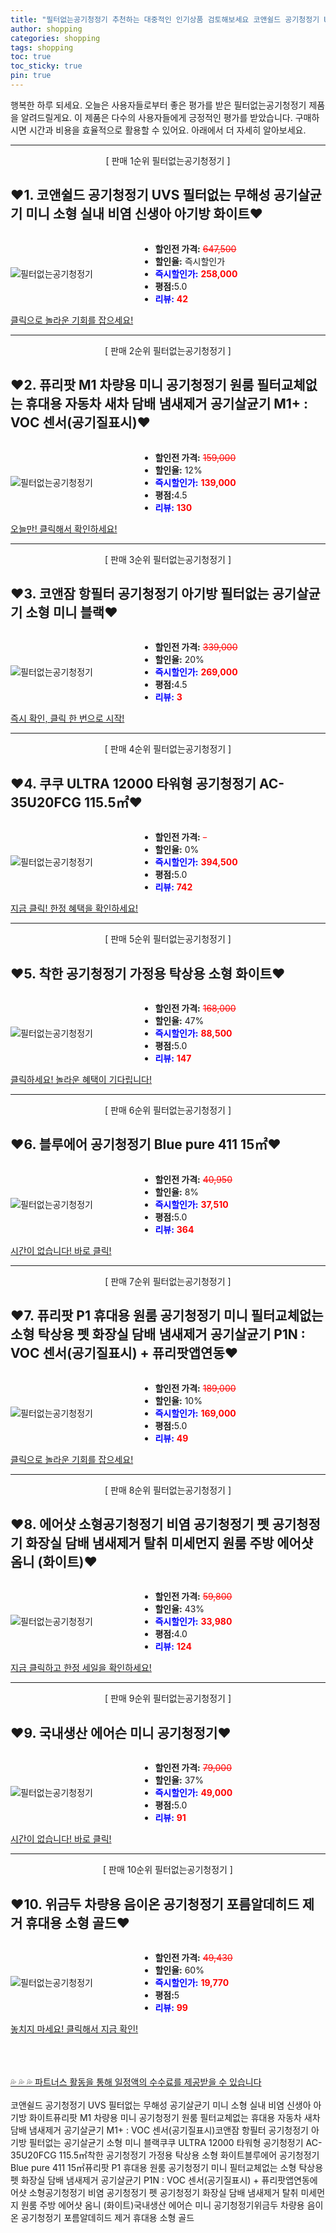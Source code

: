 ```yaml
---
title: "필터없는공기청정기 추천하는 대중적인 인기상품 검토해보세요 코앤쉴드 공기청정기 UVS 필터없는 무해성"
author: shopping
categories: shopping
tags: shopping
toc: true
toc_sticky: true
pin: true
---
```

행복한 하루 되세요. 오늘은 사용자들로부터 좋은 평가를 받은 필터없는공기청정기 제품을 알려드릴게요. 이 제품은 다수의 사용자들에게 긍정적인 평가를 받았습니다. 구매하시면 시간과 비용을 효율적으로 활용할 수 있어요. 아래에서 더 자세히 알아보세요.

---
<p class="toplist" style="margin: 0 auto; display: block; width: fit-content;">[ 판매 1순위 필터없는공기청정기 ]</p>

<h2><strong>❤️1. 코앤쉴드 공기청정기 UVS 필터없는 무해성 공기살균기 미니 소형 실내 비염 신생아 아기방 화이트❤️</strong></h2>

<div style="display: flex; align-items: center;">
    <div style="flex: 0.4;">
        <img src="https://thumbnail8.coupangcdn.com/thumbnails/remote/230x230ex/image/vendor_inventory/2740/8503ec89bb41695d6d57ab0a6010aa7a05d4e53b37649275552177aeb24a.png" alt="필터없는공기청정기" style="max-width: 100%;">
    </div>
    <div style="flex: 0.6; margin-left: 10px;">
        <ul>
            <li><strong>할인전 가격:</strong> <del style="color: red;">647,500</del></li>
            <li><strong>할인율:</strong> 즉시할인가</li>
            <li><span style='color:blue'><strong>즉시할인가:</strong></span> <span style='color:red'><strong>258,000</strong></span></li>
            <li><strong>평점:</strong>5.0</li>
            <li><span style='color:blue'><strong>리뷰:</strong></span> <span style='color:red'><strong>42</strong></span></li>
        </ul>
    </div>
</div>
<div class="center">
    <a href="https://William4Davisa.github.io?lptag=AF9450613&subid=githubio&pageKey=7729059736&traceid=V0-153&itemId=20764476274&vendorItemId=87834535170" class="myButton">
        클릭으로 놀라운 기회를 잡으세요!
    </a>
</div>


---
<p class="toplist" style="margin: 0 auto; display: block; width: fit-content;">[ 판매 2순위 필터없는공기청정기 ]</p>

<h2><strong>❤️2. 퓨리팟 M1 차량용 미니 공기청정기 원룸 필터교체없는 휴대용 자동차 새차 담배 냄새제거 공기살균기 M1+ : VOC 센서(공기질표시)❤️</strong></h2>

<div style="display: flex; align-items: center;">
    <div style="flex: 0.4;">
        <img src="https://thumbnail7.coupangcdn.com/thumbnails/remote/230x230ex/image/vendor_inventory/51e4/dc0703c08ea27cbbd5d0a62b8d71144926f43e7d1b21cf2759b2aa5ed4d2.jpg" alt="필터없는공기청정기" style="max-width: 100%;">
    </div>
    <div style="flex: 0.6; margin-left: 10px;">
        <ul>
            <li><strong>할인전 가격:</strong> <del style="color: red;">159,000</del></li>
            <li><strong>할인율:</strong> 12%</li>
            <li><span style='color:blue'><strong>즉시할인가:</strong></span> <span style='color:red'><strong>139,000</strong></span></li>
            <li><strong>평점:</strong>4.5</li>
            <li><span style='color:blue'><strong>리뷰:</strong></span> <span style='color:red'><strong>130</strong></span></li>
        </ul>
    </div>
</div>
<div class="center">
    <a href="https://William4Davisa.github.io?lptag=AF9450613&subid=githubio&pageKey=7542890732&traceid=V0-153&itemId=19833100927&vendorItemId=78624525256" class="myButton">
        오늘만! 클릭해서 확인하세요!
    </a>
</div>


---
<p class="toplist" style="margin: 0 auto; display: block; width: fit-content;">[ 판매 3순위 필터없는공기청정기 ]</p>

<h2><strong>❤️3. 코앤잠 항필터 공기청정기 아기방 필터없는 공기살균기 소형 미니 블랙❤️</strong></h2>

<div style="display: flex; align-items: center;">
    <div style="flex: 0.4;">
        <img src="https://thumbnail7.coupangcdn.com/thumbnails/remote/230x230ex/image/vendor_inventory/abfa/19d3a5664379183c4e0169008b72e353ab65a5734aaa7d0721efa4895a97.png" alt="필터없는공기청정기" style="max-width: 100%;">
    </div>
    <div style="flex: 0.6; margin-left: 10px;">
        <ul>
            <li><strong>할인전 가격:</strong> <del style="color: red;">339,000</del></li>
            <li><strong>할인율:</strong> 20%</li>
            <li><span style='color:blue'><strong>즉시할인가:</strong></span> <span style='color:red'><strong>269,000</strong></span></li>
            <li><strong>평점:</strong>4.5</li>
            <li><span style='color:blue'><strong>리뷰:</strong></span> <span style='color:red'><strong>3</strong></span></li>
        </ul>
    </div>
</div>
<div class="center">
    <a href="https://William4Davisa.github.io?lptag=AF9450613&subid=githubio&pageKey=7677689008&traceid=V0-153&itemId=20498715100&vendorItemId=87576998488" class="myButton">
        즉시 확인, 클릭 한 번으로 시작!
    </a>
</div>


---
<p class="toplist" style="margin: 0 auto; display: block; width: fit-content;">[ 판매 4순위 필터없는공기청정기 ]</p>

<h2><strong>❤️4. 쿠쿠 ULTRA 12000 타워형 공기청정기 AC-35U20FCG 115.5㎡❤️</strong></h2>

<div style="display: flex; align-items: center;">
    <div style="flex: 0.4;">
        <img src="https://thumbnail9.coupangcdn.com/thumbnails/remote/230x230ex/image/retail/images/2023/01/09/14/1/f8ff5bfd-33f8-4f91-b80b-1ec1afab30b1.jpg" alt="필터없는공기청정기" style="max-width: 100%;">
    </div>
    <div style="flex: 0.6; margin-left: 10px;">
        <ul>
            <li><strong>할인전 가격:</strong> <del style="color: red;">-</del></li>
            <li><strong>할인율:</strong> 0%</li>
            <li><span style='color:blue'><strong>즉시할인가:</strong></span> <span style='color:red'><strong>394,500</strong></span></li>
            <li><strong>평점:</strong>5.0</li>
            <li><span style='color:blue'><strong>리뷰:</strong></span> <span style='color:red'><strong>742</strong></span></li>
        </ul>
    </div>
</div>
<div class="center">
    <a href="https://William4Davisa.github.io?lptag=AF9450613&subid=githubio&pageKey=7052706234&traceid=V0-153&itemId=17466620734&vendorItemId=84634355240" class="myButton">
        지금 클릭! 한정 혜택을 확인하세요!
    </a>
</div>


---
<p class="toplist" style="margin: 0 auto; display: block; width: fit-content;">[ 판매 5순위 필터없는공기청정기 ]</p>

<h2><strong>❤️5. 착한 공기청정기 가정용 탁상용 소형 화이트❤️</strong></h2>

<div style="display: flex; align-items: center;">
    <div style="flex: 0.4;">
        <img src="https://thumbnail7.coupangcdn.com/thumbnails/remote/230x230ex/image/vendor_inventory/f6ad/f801c88011d1069e159ff84d88acf92d4a708999296d3081deaccfe42a01.jpg" alt="필터없는공기청정기" style="max-width: 100%;">
    </div>
    <div style="flex: 0.6; margin-left: 10px;">
        <ul>
            <li><strong>할인전 가격:</strong> <del style="color: red;">168,000</del></li>
            <li><strong>할인율:</strong> 47%</li>
            <li><span style='color:blue'><strong>즉시할인가:</strong></span> <span style='color:red'><strong>88,500</strong></span></li>
            <li><strong>평점:</strong>5.0</li>
            <li><span style='color:blue'><strong>리뷰:</strong></span> <span style='color:red'><strong>147</strong></span></li>
        </ul>
    </div>
</div>
<div class="center">
    <a href="https://William4Davisa.github.io?lptag=AF9450613&subid=githubio&pageKey=7964094165&traceid=V0-153&itemId=22026402448&vendorItemId=89235799772" class="myButton">
        클릭하세요! 놀라운 혜택이 기다립니다!
    </a>
</div>


---
<p class="toplist" style="margin: 0 auto; display: block; width: fit-content;">[ 판매 6순위 필터없는공기청정기 ]</p>

<h2><strong>❤️6. 블루에어 공기청정기 Blue pure 411 15㎡❤️</strong></h2>

<div style="display: flex; align-items: center;">
    <div style="flex: 0.4;">
        <img src="https://thumbnail6.coupangcdn.com/thumbnails/remote/230x230ex/image/retail/images/1291381073122245-44b487e4-8df8-442d-bf63-cc74a5d76dc0.jpg" alt="필터없는공기청정기" style="max-width: 100%;">
    </div>
    <div style="flex: 0.6; margin-left: 10px;">
        <ul>
            <li><strong>할인전 가격:</strong> <del style="color: red;">40,950</del></li>
            <li><strong>할인율:</strong> 8%</li>
            <li><span style='color:blue'><strong>즉시할인가:</strong></span> <span style='color:red'><strong>37,510</strong></span></li>
            <li><strong>평점:</strong>5.0</li>
            <li><span style='color:blue'><strong>리뷰:</strong></span> <span style='color:red'><strong>364</strong></span></li>
        </ul>
    </div>
</div>
<div class="center">
    <a href="https://William4Davisa.github.io?lptag=AF9450613&subid=githubio&pageKey=198267105&traceid=V0-153&itemId=572414054&vendorItemId=4503236039" class="myButton">
        시간이 없습니다! 바로 클릭!
    </a>
</div>


---
<p class="toplist" style="margin: 0 auto; display: block; width: fit-content;">[ 판매 7순위 필터없는공기청정기 ]</p>

<h2><strong>❤️7. 퓨리팟 P1 휴대용 원룸 공기청정기 미니 필터교체없는 소형 탁상용 펫 화장실 담배 냄새제거 공기살균기 P1N : VOC 센서(공기질표시) + 퓨리팟앱연동❤️</strong></h2>

<div style="display: flex; align-items: center;">
    <div style="flex: 0.4;">
        <img src="https://thumbnail6.coupangcdn.com/thumbnails/remote/230x230ex/image/vendor_inventory/f40d/725da4c462972014e7eaeec27170ffee3fa4f0eae5ff687944fa77882c9e.jpg" alt="필터없는공기청정기" style="max-width: 100%;">
    </div>
    <div style="flex: 0.6; margin-left: 10px;">
        <ul>
            <li><strong>할인전 가격:</strong> <del style="color: red;">189,000</del></li>
            <li><strong>할인율:</strong> 10%</li>
            <li><span style='color:blue'><strong>즉시할인가:</strong></span> <span style='color:red'><strong>169,000</strong></span></li>
            <li><strong>평점:</strong>5.0</li>
            <li><span style='color:blue'><strong>리뷰:</strong></span> <span style='color:red'><strong>49</strong></span></li>
        </ul>
    </div>
</div>
<div class="center">
    <a href="https://William4Davisa.github.io?lptag=AF9450613&subid=githubio&pageKey=7348060049&traceid=V0-153&itemId=18902463000&vendorItemId=78633632792" class="myButton">
        클릭으로 놀라운 기회를 잡으세요!
    </a>
</div>


---
<p class="toplist" style="margin: 0 auto; display: block; width: fit-content;">[ 판매 8순위 필터없는공기청정기 ]</p>

<h2><strong>❤️8. 에어샷 소형공기청정기 비염 공기청정기 펫 공기청정기 화장실 담배 냄새제거 탈취 미세먼지 원룸 주방 에어샷 옴니 (화이트)❤️</strong></h2>

<div style="display: flex; align-items: center;">
    <div style="flex: 0.4;">
        <img src="https://thumbnail6.coupangcdn.com/thumbnails/remote/230x230ex/image/vendor_inventory/51f2/62129750c6013952c75cfd18193b3143adcd44b0ae0e89f3e3142ff09e3e.jpg" alt="필터없는공기청정기" style="max-width: 100%;">
    </div>
    <div style="flex: 0.6; margin-left: 10px;">
        <ul>
            <li><strong>할인전 가격:</strong> <del style="color: red;">59,800</del></li>
            <li><strong>할인율:</strong> 43%</li>
            <li><span style='color:blue'><strong>즉시할인가:</strong></span> <span style='color:red'><strong>33,980</strong></span></li>
            <li><strong>평점:</strong>4.0</li>
            <li><span style='color:blue'><strong>리뷰:</strong></span> <span style='color:red'><strong>124</strong></span></li>
        </ul>
    </div>
</div>
<div class="center">
    <a href="https://William4Davisa.github.io?lptag=AF9450613&subid=githubio&pageKey=7709114047&traceid=V0-153&itemId=20660088161&vendorItemId=87732868082" class="myButton">
        지금 클릭하고 한정 세일을 확인하세요!
    </a>
</div>


---
<p class="toplist" style="margin: 0 auto; display: block; width: fit-content;">[ 판매 9순위 필터없는공기청정기 ]</p>

<h2><strong>❤️9. 국내생산 에어슨 미니 공기청정기❤️</strong></h2>

<div style="display: flex; align-items: center;">
    <div style="flex: 0.4;">
        <img src="https://thumbnail8.coupangcdn.com/thumbnails/remote/230x230ex/image/vendor_inventory/2f23/65ddcad1123e3cfcd96fcb0793fc2ad4da799ff4f45ac262b0dde0fd1824.jpg" alt="필터없는공기청정기" style="max-width: 100%;">
    </div>
    <div style="flex: 0.6; margin-left: 10px;">
        <ul>
            <li><strong>할인전 가격:</strong> <del style="color: red;">79,000</del></li>
            <li><strong>할인율:</strong> 37%</li>
            <li><span style='color:blue'><strong>즉시할인가:</strong></span> <span style='color:red'><strong>49,000</strong></span></li>
            <li><strong>평점:</strong>5.0</li>
            <li><span style='color:blue'><strong>리뷰:</strong></span> <span style='color:red'><strong>91</strong></span></li>
        </ul>
    </div>
</div>
<div class="center">
    <a href="https://William4Davisa.github.io?lptag=AF9450613&subid=githubio&pageKey=7394230229&traceid=V0-153&itemId=19123605588&vendorItemId=86243348031" class="myButton">
        시간이 없습니다! 바로 클릭!
    </a>
</div>


---
<p class="toplist" style="margin: 0 auto; display: block; width: fit-content;">[ 판매 10순위 필터없는공기청정기 ]</p>

<h2><strong>❤️10. 위금두 차량용 음이온 공기청정기 포름알데히드 제거 휴대용 소형 골드❤️</strong></h2>

<div style="display: flex; align-items: center;">
    <div style="flex: 0.4;">
        <img src="https://thumbnail10.coupangcdn.com/thumbnails/remote/230x230ex/image/vendor_inventory/3a33/992da2afd54508d91e7fca05bc037f5bf7e8bf7d0772c3d785460ec6099f.jpg" alt="필터없는공기청정기" style="max-width: 100%;">
    </div>
    <div style="flex: 0.6; margin-left: 10px;">
        <ul>
            <li><strong>할인전 가격:</strong> <del style="color: red;">49,430</del></li>
            <li><strong>할인율:</strong> 60%</li>
            <li><span style='color:blue'><strong>즉시할인가:</strong></span> <span style='color:red'><strong>19,770</strong></span></li>
            <li><strong>평점:</strong>5</li>
            <li><span style='color:blue'><strong>리뷰:</strong></span> <span style='color:red'><strong>99</strong></span></li>
        </ul>
    </div>
</div>
<div class="center">
    <a href="https://William4Davisa.github.io?lptag=AF9450613&subid=githubio&pageKey=8230159289&traceid=V0-153&itemId=23685651486&vendorItemId=90710831776" class="myButton">
        놓치지 마세요! 클릭해서 지금 확인!
    </a>
</div>

<br><br><br>[💦 💦 💦 파트너스 활동을 통해 일정액의 수수료를 제공받을 수 있습니다](https://link.coupang.com/a/bcpT2c)<br><br>코앤쉴드 공기청정기 UVS 필터없는 무해성 공기살균기 미니 소형 실내 비염 신생아 아기방 화이트퓨리팟 M1 차량용 미니 공기청정기 원룸 필터교체없는 휴대용 자동차 새차 담배 냄새제거 공기살균기 M1+ : VOC 센서(공기질표시)코앤잠 항필터 공기청정기 아기방 필터없는 공기살균기 소형 미니 블랙쿠쿠 ULTRA 12000 타워형 공기청정기 AC-35U20FCG 115.5㎡착한 공기청정기 가정용 탁상용 소형 화이트블루에어 공기청정기 Blue pure 411 15㎡퓨리팟 P1 휴대용 원룸 공기청정기 미니 필터교체없는 소형 탁상용 펫 화장실 담배 냄새제거 공기살균기 P1N : VOC 센서(공기질표시) + 퓨리팟앱연동에어샷 소형공기청정기 비염 공기청정기 펫 공기청정기 화장실 담배 냄새제거 탈취 미세먼지 원룸 주방 에어샷 옴니 (화이트)국내생산 에어슨 미니 공기청정기위금두 차량용 음이온 공기청정기 포름알데히드 제거 휴대용 소형 골드